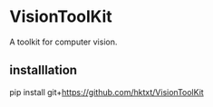 # VisionToolKit
A toolkit for computer vision.

## installlation
pip install git+https://github.com/hktxt/VisionToolKit
